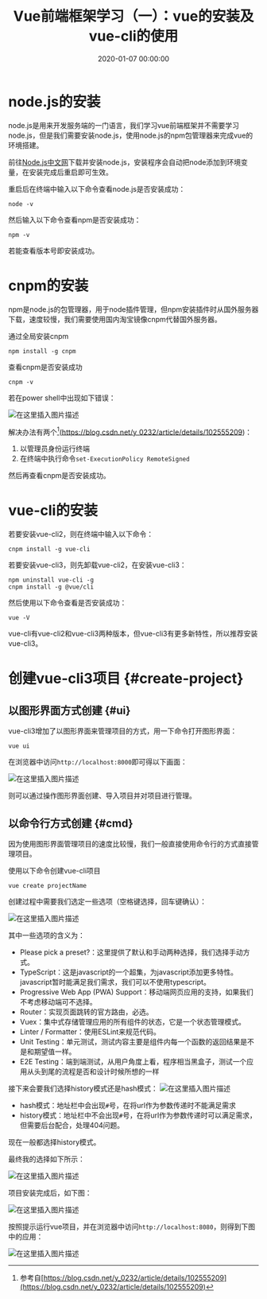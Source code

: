 ﻿---
layout: post
title: Vue前端框架学习（一）：vue的安装及vue-cli的使用
date: 2020-01-07 00:00:00
categories: 
- Vue-前端框架
tags: 
- Vue
- Vue-cli
- Javascript
description: Vue是一套用于构建用户界面的渐进式框架，是只针对前端的框架，它能够帮助我们快速地构造前端页面。利用Vue框架和其他后端框架比如express，能迅速构建单页应用。
---



# node.js的安装  
node.js是用来开发服务端的一门语言，我们学习vue前端框架并不需要学习node.js，但是我们需要安装node.js，使用node.js的npm包管理器来完成vue的环境搭建。

前往[Node.js中文网](http://nodejs.cn/)下载并安装node.js，安装程序会自动把node添加到环境变量，在安装完成后重启即可生效。

重启后在终端中输入以下命令查看node.js是否安装成功：
```
node -v
```
然后输入以下命令查看npm是否安装成功：
```
npm -v
```
若能查看版本号即安装成功。

# cnpm的安装
npm是node.js的包管理器，用于node插件管理，但npm安装插件时从国外服务器下载，速度较慢，我们需要使用国内淘宝镜像cnpm代替国外服务器。

通过全局安装cnpm
```
npm install -g cnpm
```
查看cnpm是否安装成功
```
cnpm -v
```
若在power shell中出现如下错误：

![在这里插入图片描述](https://gitee.com/watchcat2k/pictures_base/raw/master/2020/1/1.png)

解决办法有两个[^1](https://blog.csdn.net/y_0232/article/details/102555209)：
1. 以管理员身份运行终端
2. 在终端中执行命令`set-ExecutionPolicy RemoteSigned`

然后再查看cnpm是否安装成功。

# vue-cli的安装
若要安装vue-cli2，则在终端中输入以下命令：
```
cnpm install -g vue-cli
```
若要安装vue-cli3，则先卸载vue-cli2，在安装vue-cli3：
```
npm uninstall vue-cli -g
cnpm install -g @vue/cli
```
然后使用以下命令查看是否安装成功：
```
vue -V
```
vue-cli有vue-cli2和vue-cli3两种版本，但vue-cli3有更多新特性，所以推荐安装vue-cli3。

# 创建vue-cli3项目  {#create-project}
## 以图形界面方式创建  {#ui}
vue-cli3增加了以图形界面来管理项目的方式，用一下命令打开图形界面：
```
vue ui
```
在浏览器中访问`http://localhost:8000`即可得以下画面：

![在这里插入图片描述](https://gitee.com/watchcat2k/pictures_base/raw/master/2020/1/2.png)

则可以通过操作图形界面创建、导入项目并对项目进行管理。

## 以命令行方式创建  {#cmd}
因为使用图形界面管理项目的速度比较慢，我们一般直接使用命令行的方式直接管理项目。

使用以下命令创建vue-cli项目
```
vue create projectName
```

创建过程中需要我们选定一些选项（空格键选择，回车键确认）：

![在这里插入图片描述](https://gitee.com/watchcat2k/pictures_base/raw/master/2020/1/3.png)

其中一些选项的含义为：
- Please pick a preset?：这里提供了默认和手动两种选择，我们选择手动方式。
- TypeScript：这是javascript的一个超集，为javascript添加更多特性。javascript暂时能满足我们需求，我们可以不使用typescript。
- Progressive Web App (PWA) Support：移动端网页应用的支持，如果我们不考虑移动端可不选择。
- Router：实现页面跳转的官方路由，必选。
- Vuex：集中式存储管理应用的所有组件的状态，它是一个状态管理模式。
- Linter / Formatter：使用ESLint来规范代码。
- Unit Testing：单元测试，测试内容主要是组件内每一个函数的返回结果是不是和期望值一样。
- E2E Testing：端到端测试，从用户角度上看，程序相当黑盒子，测试一个应用从头到尾的流程是否和设计时候所想的一样

接下来会要我们选择history模式还是hash模式：
![在这里插入图片描述](https://gitee.com/watchcat2k/pictures_base/raw/master/2020/1/4.PNG)
- hash模式：地址栏中会出现`#`号，在将url作为参数传递时不能满足需求
- history模式：地址栏中不会出现`#`号，在将url作为参数传递时可以满足需求，但需要后台配合，处理404问题。

现在一般都选择history模式。

最终我的选择如下所示：

![在这里插入图片描述](https://gitee.com/watchcat2k/pictures_base/raw/master/2020/1/5.PNG)

项目安装完成后，如下图：

![在这里插入图片描述](https://gitee.com/watchcat2k/pictures_base/raw/master/2020/1/6.png)

按照提示运行vue项目，并在浏览器中访问`http://localhost:8080`，则得到下图中的应用：

![在这里插入图片描述](https://gitee.com/watchcat2k/pictures_base/raw/master/2020/1/7.png)

[^1]: 参考自[https://blog.csdn.net/y_0232/article/details/102555209](https://blog.csdn.net/y_0232/article/details/102555209)
